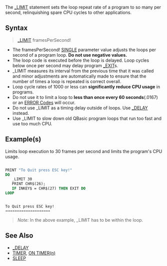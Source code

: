 The [_LIMIT](_LIMIT) statement sets the loop repeat rate of a program to so many per second, relinquishing spare CPU cycles to other applications. 

## Syntax
 
> [_LIMIT](_LIMIT) framesPerSecond!

* The framesPerSecond! [SINGLE](SINGLE) parameter value adjusts the loops per second of a program loop. **Do not use negative values.**
* The loop code is executed before the loop is delayed. Loop cycles below once per second may delay program [_EXIT](_EXIT)s.
* _LIMIT measures its interval from the previous time that it was called and minor adjustments are automatically made to ensure that the number of times a loop is repeated is correct overall.
* Loop cycle rates of 1000 or less can **significantly reduce CPU usage** in programs.
* Do not use it to limit a loop to **less than once every 60 seconds**(.0167) or an [ERROR Codes](ERROR-Codes) will occur.
* Do not use _LIMIT as a timing delay outside of loops. Use [_DELAY](_DELAY) instead.
* Use _LIMIT to slow down old QBasic program loops that run too fast and use too much CPU.

## Example(s)

Limits loop execution to 30 frames per second and limits the program's CPU usage.

```vb

PRINT "To Quit press ESC key!"
DO
   _LIMIT 30
   PRINT CHR$(26);
   IF INKEY$ = CHR$(27) THEN EXIT DO 
LOOP 

```

```text

To Quit press ESC key!
→→→→→→→→→→→→→→→→→→→→

```

> *Note:* In the above example, _LIMIT has to be within the loop.

## See Also

* [_DELAY](_DELAY)
* [TIMER](TIMER), [ON TIMER(n)](ON-TIMER(n))
* [SLEEP](SLEEP)
